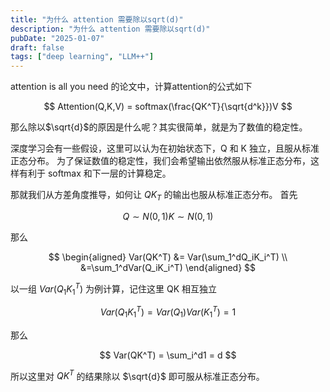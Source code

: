 ```yaml
---
title: "为什么 attention 需要除以sqrt(d)"
description: "为什么 attention 需要除以sqrt(d)"
pubDate: "2025-01-07"
draft: false
tags: ["deep learning", "LLM++"]
---
```


attention is all you need 的论文中，计算attention的公式如下

$$
Attention(Q,K,V) = softmax(\frac{QK^T}{\sqrt{d^k}})V
$$

那么除以$\sqrt{d}$的原因是什么呢？其实很简单，就是为了数值的稳定性。

深度学习会有一些假设，这里可以认为在初始状态下，Q 和 K 独立，且服从标准正态分布。
为了保证数值的稳定性，我们会希望输出依然服从标准正态分布，这样有利于 softmax 和下一层的计算稳定。

那就我们从方差角度推导，如何让 $QK_T$ 的输出也服从标准正态分布。
首先

$$
Q \sim N(0,1) 
K \sim N(0,1)
$$

那么

$$
\begin{aligned}
Var(QK^T)  &= Var(\sum_1^dQ_iK_i^T) \\
           &=\sum_1^dVar(Q_iK_i^T)
\end{aligned}
$$

以一组 $Var(Q_1K_1^T)$ 为例计算，记住这里 QK 相互独立

$$
Var(Q_1K_1^T) = Var(Q_1)Var(K_1^T) = 1
$$

那么

$$
Var(QK^T) = \sum_i^d1 = d
$$

所以这里对 $QK^T$ 的结果除以 $\sqrt{d}$ 即可服从标准正态分布。
